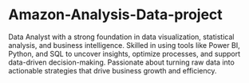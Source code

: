 # Amazon-Analysis-Data-project
Data Analyst with a strong foundation in data visualization, statistical analysis, and business intelligence. Skilled in using tools like Power BI, Python, and SQL to uncover insights, optimize processes, and support data-driven decision-making. Passionate about turning raw data into actionable strategies that drive business growth and efficiency.
